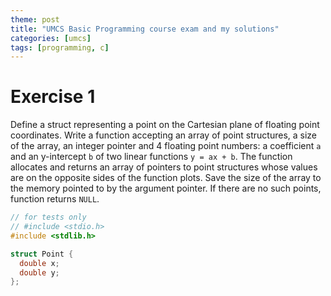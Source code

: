 ```yaml
---
theme: post
title: "UMCS Basic Programming course exam and my solutions"
categories: [umcs]
tags: [programming, c]
---
```


# Exercise 1
Define a struct representing a point on the Cartesian plane of floating point coordinates. Write a function accepting an array of point structures, a size of the array, an integer pointer and 4 floating point numbers: a coefficient `a` and an y-intercept `b` of two linear functions `y = ax + b`.
The function allocates and returns an array of pointers to point structures whose values are on the opposite sides of the function plots. Save the size of the array to the memory pointed to by the argument pointer. If there are no such points, function returns `NULL`.


```cpp
// for tests only
// #include <stdio.h>
#include <stdlib.h>

struct Point {
  double x;
  double y;
};
```

